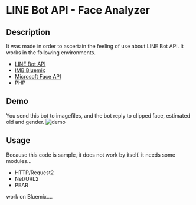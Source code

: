 # LINE Bot API - Face Analyzer

## Description
It was made in order to ascertain the feeling of use about LINE Bot API.
It works in the following environments.
* [LINE Bot API](https://developers.line.me/bot-api/overview)
* [IMB Bluemix](https://console.ng.bluemix.net/)
* [Microsoft Face API](https://dev.projectoxford.ai/docs/services/563879b61984550e40cbbe8d/operations/563879b61984550f30395236)
* PHP

## Demo
You send this bot to imagefiles, and the bot reply to clipped face, estimated old and gender. 
![demo](https://qiita-image-store.s3.amazonaws.com/0/22648/1ddac320-ea42-9b4e-c961-693ec6c63b83.png)

## Usage
Because this code is sample, it does not work by itself. 
it needs some modules...
* HTTP/Request2
* Net/URL2
* PEAR

work on Bluemix....

